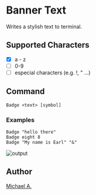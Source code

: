 # Banner Text
Writes a stylish text to terminal. 

## Supported Characters  
- [x] a - z  
- [ ] 0-9  
- [ ] especial characters (e.g. !, " ...)  

## Command
`Badge <text> [symbol]` 

### Examples
`Badge "hello there"`    
`Badge eight 8`  
`Badge "My name is Earl" "&"`      

![output](https://cloud.githubusercontent.com/assets/16080581/19627808/2345460c-9950-11e6-8cbd-72e863fda435.png)

## Author

[Michael A.](https://se.linkedin.com/in/michaelabebaw)
